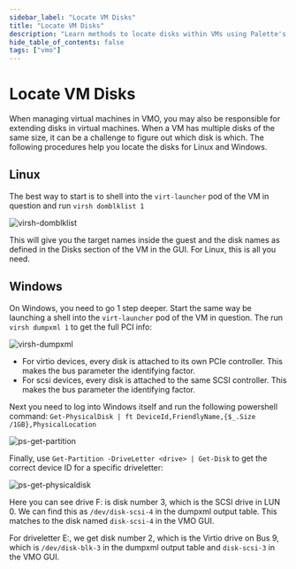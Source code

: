 ```yaml
---
sidebar_label: "Locate VM Disks"
title: "Locate VM Disks"
description: "Learn methods to locate disks within VMs using Palette's Virtual Machine Orchestrator"
hide_table_of_contents: false
tags: ["vmo"]
---
```


# Locate VM Disks

When managing virtual machines in VMO, you may also be responsible for extending disks in virtual machines. When a VM has multiple disks of the same size, it can be a challenge to figure out which disk is which. The following procedures help you locate the disks for Linux and Windows.

## Linux

The best way to start is to shell into the `virt-launcher` pod of the VM in question and run `virsh domblklist 1`

![virsh-domblklist](/locate-vm-disks-images/virsh-domblklist.webp)

This will give you the target names inside the guest and the disk names as defined in the Disks section of the VM in the GUI. For Linux, this is all you need.

## Windows
On Windows, you need to go 1 step deeper. Start the same way be launching a shell into the `virt-launcher` pod of the VM in question. The run `virsh dumpxml 1` to get the full PCI info:

![virsh-dumpxml](/locate-vm-disks-images/virsh-dumpxml.webp)

- For virtio devices, every disk is attached to its own PCIe controller. This makes the bus parameter the identifying factor.
- For scsi devices, every disk is attached to the same SCSI controller. This makes the bus parameter the identifying factor.

Next you need to log into Windows itself and run the following powershell command:
`Get-PhysicalDisk | ft DeviceId,FriendlyName,{$_.Size /1GB},PhysicalLocation`

![ps-get-partition](/locate-vm-disks-images/ps-get-partition.webp)

Finally, use `Get-Partition -DriveLetter <drive> | Get-Disk` to get the correct device ID for a specific driveletter:

![ps-get-physicaldisk](/locate-vm-disks-images/ps-get-physicaldisk.webp)

Here you can see drive F: is disk number 3, which is the SCSI drive in LUN 0. We can find this as `/dev/disk-scsi-4` in
the dumpxml output table. This matches to the disk named `disk-scsi-4` in the VMO GUI.

For driveletter E:, we get disk number 2, which is the Virtio drive on Bus 9, which is `/dev/disk-blk-3` in the dumpxml
output table and `disk-scsi-3` in the VMO GUI.
